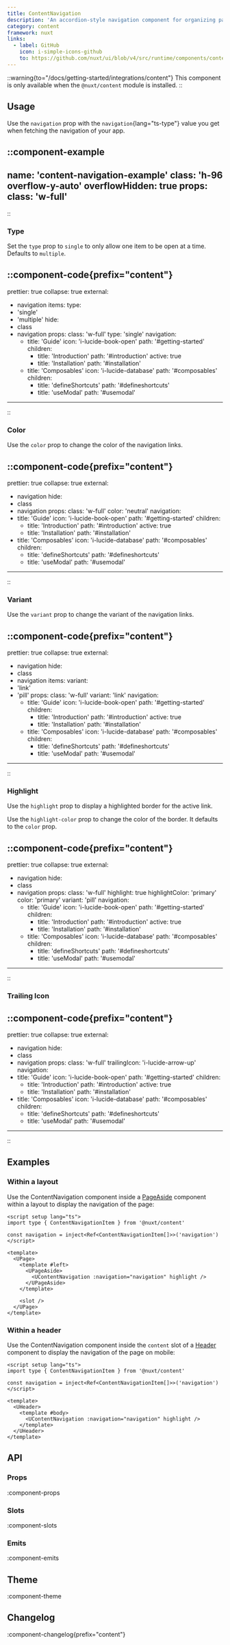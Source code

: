 ```yaml
---
title: ContentNavigation
description: 'An accordion-style navigation component for organizing page links.'
category: content
framework: nuxt
links:
  - label: GitHub
    icon: i-simple-icons-github
    to: https://github.com/nuxt/ui/blob/v4/src/runtime/components/content/ContentNavigation.vue
---
```


::warning{to="/docs/getting-started/integrations/content"}
This component is only available when the `@nuxt/content` module is installed.
::

## Usage

Use the `navigation` prop with the `navigation`{lang="ts-type"} value you get when fetching the navigation of your app.

::component-example
---
name: 'content-navigation-example'
class: 'h-96 overflow-y-auto'
overflowHidden: true
props:
  class: 'w-full'
---
::

### Type

Set the `type` prop to `single` to only allow one item to be open at a time. Defaults to `multiple`.

::component-code{prefix="content"}
---
prettier: true
collapse: true
external:
  - navigation
items:
  type:
  - 'single'
  - 'multiple'
hide:
  - class
  - navigation
props:
  class: 'w-full'
  type: 'single'
  navigation:
    - title: 'Guide'
      icon: 'i-lucide-book-open'
      path: '#getting-started'
      children:
        - title: 'Introduction'
          path: '#introduction'
          active: true
        - title: 'Installation'
          path: '#installation'
    - title: 'Composables'
      icon: 'i-lucide-database'
      path: '#composables'
      children:
        - title: 'defineShortcuts'
          path: '#defineshortcuts'
        - title: 'useModal'
          path: '#usemodal'
---
::

### Color

Use the `color` prop to change the color of the navigation links.

::component-code{prefix="content"}
---
prettier: true
collapse: true
external:
  - navigation
hide:
  - class
  - navigation
props:
  class: 'w-full'
  color: 'neutral'
  navigation:
  - title: 'Guide'
    icon: 'i-lucide-book-open'
    path: '#getting-started'
    children:
    - title: 'Introduction'
      path: '#introduction'
      active: true
    - title: 'Installation'
      path: '#installation'
  - title: 'Composables'
    icon: 'i-lucide-database'
    path: '#composables'
    children:
    - title: 'defineShortcuts'
      path: '#defineshortcuts'
    - title: 'useModal'
      path: '#usemodal'
---
::

### Variant

Use the `variant` prop to change the variant of the navigation links.

::component-code{prefix="content"}
---
prettier: true
collapse: true
external:
  - navigation
hide:
  - class
  - navigation
items:
  variant:
  - 'link'
  - 'pill'
props:
  class: 'w-full'
  variant: 'link'
  navigation:
    - title: 'Guide'
      icon: 'i-lucide-book-open'
      path: '#getting-started'
      children:
      - title: 'Introduction'
        path: '#introduction'
        active: true
      - title: 'Installation'
        path: '#installation'
    - title: 'Composables'
      icon: 'i-lucide-database'
      path: '#composables'
      children:
      - title: 'defineShortcuts'
        path: '#defineshortcuts'
      - title: 'useModal'
        path: '#usemodal'
---
::

### Highlight

Use the `highlight` prop to display a highlighted border for the active link.

Use the `highlight-color` prop to change the color of the border. It defaults to the `color` prop.

::component-code{prefix="content"}
---
prettier: true
collapse: true
external:
  - navigation
hide:
  - class
  - navigation
props:
  class: 'w-full'
  highlight: true
  highlightColor: 'primary'
  color: 'primary'
  variant: 'pill'
  navigation:
    - title: 'Guide'
      icon: 'i-lucide-book-open'
      path: '#getting-started'
      children:
      - title: 'Introduction'
        path: '#introduction'
        active: true
      - title: 'Installation'
        path: '#installation'
    - title: 'Composables'
      icon: 'i-lucide-database'
      path: '#composables'
      children:
      - title: 'defineShortcuts'
        path: '#defineshortcuts'
      - title: 'useModal'
        path: '#usemodal'
---
::

### Trailing Icon

::component-code{prefix="content"}
---
prettier: true
collapse: true
external:
  - navigation
hide:
  - class
  - navigation
props:
  class: 'w-full'
  trailingIcon: 'i-lucide-arrow-up'
  navigation:
  - title: 'Guide'
    icon: 'i-lucide-book-open'
    path: '#getting-started'
    children:
    - title: 'Introduction'
      path: '#introduction'
      active: true
    - title: 'Installation'
      path: '#installation'
  - title: 'Composables'
    icon: 'i-lucide-database'
    path: '#composables'
    children:
    - title: 'defineShortcuts'
      path: '#defineshortcuts'
    - title: 'useModal'
      path: '#usemodal'
---
::

## Examples

### Within a layout

Use the ContentNavigation component inside a [PageAside](/docs/components/page-aside) component within a layout to display the navigation of the page:

```vue [layouts/docs.vue]{11}
<script setup lang="ts">
import type { ContentNavigationItem } from '@nuxt/content'

const navigation = inject<Ref<ContentNavigationItem[]>>('navigation')
</script>

<template>
  <UPage>
    <template #left>
      <UPageAside>
        <UContentNavigation :navigation="navigation" highlight />
      </UPageAside>
    </template>

    <slot />
  </UPage>
</template>
```

### Within a header

Use the ContentNavigation component inside the `content` slot of a [Header](/docs/components/header) component to display the navigation of the page on mobile:

```vue [components/Header.vue]{9-11}
<script setup lang="ts">
import type { ContentNavigationItem } from '@nuxt/content'

const navigation = inject<Ref<ContentNavigationItem[]>>('navigation')
</script>

<template>
  <UHeader>
    <template #body>
      <UContentNavigation :navigation="navigation" highlight />
    </template>
  </UHeader>
</template>
```

## API

### Props

:component-props

### Slots

:component-slots

### Emits

:component-emits

## Theme

:component-theme

## Changelog

:component-changelog{prefix="content"}
